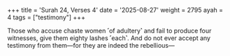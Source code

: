 +++
title = 'Surah 24, Verses 4'
date = '2025-08-27'
weight = 2795
ayah = 4
tags = ["testimony"]
+++

Those who accuse chaste women ˹of adultery˺ and fail to produce four witnesses, give them eighty lashes ˹each˺. And do not ever accept any testimony from them—for they are indeed the rebellious—